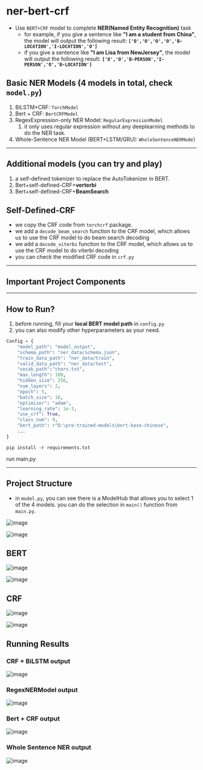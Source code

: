 # ner-bert-crf
- Use `BERT+CRF` model to complete **NER(Named Entity Recognition)** task
  - for example, if you give a sentence like **"I am a student from China"**, the model will output the following result: **`['O','O','O','O','B-LOCATION','I-LOCATION','O']`**
  - if you give a sentence like **"I am Lisa from NewJersey"**, the model will output the following result: **`['O','O','B-PERSON','I-PERSON','O','B-LOCATION']`**


## Basic NER Models (4 models in total, check `model.py`)
1. BiLSTM+CRF: `TorchModel`
2. Bert + CRF: `BertCRFModel`
3. RegexExpression-only NER Model: `RegularExpressionModel`
   1. it only uses regular expression without any deeplearning methods to do the NER task.
4. Whole-Sentence NER Model (BERT+LSTM/GRU): `WholeSentenceNERModel`

---

## Additional models (you can try and play)
1. a self-defined tokenizer to replace the AutoTokenizer in BERT.
2. Bert+self-defined-CRF+**verterbi**
3. Bert+self-defined-CRF+**BeamSearch**


## Self-Defined-CRF
- we copy the CRF code from `torchcrf` package.
- we add a `decode_beam_search` function to the CRF model, which allows us to use the CRF model to do beam search decoding
- we add a `decode_viterbi` function to the CRF model, which allows us to use the CRF model to do viterbi decoding
- you can check the modified  CRF code in `crf.py`
  
---

## Important Project Components



---

## How to Run?
1. before running, fill your **local BERT model path** in `config.py`
2. you can also modify other hyperparameters as your need.
```python
Config = {
    "model_path": "model_output",
    "schema_path": "ner_data/schema.json",
    "train_data_path": "ner_data/train",
    "valid_data_path": "ner_data/test",
    "vocab_path":"chars.txt",
    "max_length": 100,
    "hidden_size": 256,
    "num_layers": 2,
    "epoch": 5,
    "batch_size": 16,
    "optimizer": "adam",
    "learning_rate": 1e-3,
    "use_crf": True,
    "class_num": 9,
    "bert_path": r"D:\pre-trained-models\bert-base-chinese",
    ...
}
```

```shell
pip install -r requirements.txt
```

run main.py

---

## Project Structure
- in `model.py`, you can see there is a ModelHub that allows you to select 1 of the 4 models. you can do the selection in `main()` function from `main.py`.

![image](https://github.com/user-attachments/assets/ac416b36-0b80-44a2-89aa-3af5a084aa33)

![image](https://github.com/user-attachments/assets/31774bf1-59ba-4123-9793-a423f333b9fb)


## BERT
![image](https://github.com/user-attachments/assets/3720173b-90ae-4c3b-813a-ea0f90443f58)

![image](https://github.com/user-attachments/assets/521360a1-a08a-440f-b74d-82060360ce92)


## CRF
![image](https://github.com/user-attachments/assets/b07c5576-1c44-4a3c-9a9e-6946bb725a00)

![image](https://github.com/user-attachments/assets/db1539bc-650e-4502-8f33-8740911ea399)




## Running Results
### CRF + BiLSTM output
![image](https://github.com/user-attachments/assets/67ce9f4a-2bba-4a79-b2c2-f5b17326c5bf)




### RegexNERModel output
![image](https://github.com/user-attachments/assets/2926ef88-507d-4a78-ade6-5ac8cee16da0)


### Bert + CRF output
![image](https://github.com/user-attachments/assets/190bd57a-e7d0-4e88-b9e5-0283224a0d74)



### Whole Sentence NER output
![image](https://github.com/user-attachments/assets/80a1cb7d-450f-45e4-aef1-ccbd22bff750)



